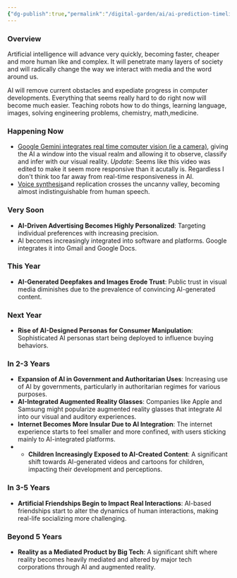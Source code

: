 ```yaml
---
{"dg-publish":true,"permalink":"/digital-garden/ai/ai-prediction-timeline/","updated":"2023-12-11T16:29:05.000-07:00"}
---
```


### Overview

Artificial intelligence will advance very quickly, becoming faster, cheaper and more human like and complex. It will penetrate many layers of society and will radically change the way we interact with media and the word around us.

AI will remove current obstacles and expediate progress in computer developments. Everything that seems really hard to do right now will become much easier. Teaching robots how to do things, learning language, images, solving engineering problems, chemistry, math,medicine.  

### Happening Now
- [Google Gemini integrates real time computer vision (ie a camera)](https://www.youtube.com/watch?v=UIZAiXYceBI), giving the AI a window into the visual realm and allowing it to observe, classify and infer with our visual reality. *Update*: Seems like this video was edited to make it seem more responsive than it acutally is. Regardless I don't think too far away from real-time responsiveness in AI. 
- [Voice synthesis](https://elevenlabs.io/)and replication crosses the uncanny valley, becoming almost indistinguishable from human speech. 
### Very Soon
- **AI-Driven Advertising Becomes Highly Personalized**: Targeting individual preferences with increasing precision.
- AI becomes increasingly integrated into software and platforms. Google integrates it into Gmail and Google Docs. 

### This Year
- **AI-Generated Deepfakes and Images Erode Trust**: Public trust in visual media diminishes due to the prevalence of convincing AI-generated content.

### Next Year
- **Rise of AI-Designed Personas for Consumer Manipulation**: Sophisticated AI personas start being deployed to influence buying behaviors.

### In 2-3 Years
- **Expansion of AI in Government and Authoritarian Uses**: Increasing use of AI by governments, particularly in authoritarian regimes for various purposes.
- **AI-Integrated Augmented Reality Glasses**: Companies like Apple and Samsung might popularize augmented reality glasses that integrate AI into our visual and auditory experiences.
- **Internet Becomes More Insular Due to AI Integration**: The internet experience starts to feel smaller and more confined, with users sticking mainly to AI-integrated platforms.
- - **Children Increasingly Exposed to AI-Created Content**: A significant shift towards AI-generated videos and cartoons for children, impacting their development and perceptions.

### In 3-5 Years
- **Artificial Friendships Begin to Impact Real Interactions**: AI-based friendships start to alter the dynamics of human interactions, making real-life socializing more challenging.

### Beyond 5 Years
- **Reality as a Mediated Product by Big Tech**: A significant shift where reality becomes heavily mediated and altered by major tech corporations through AI and augmented reality.
